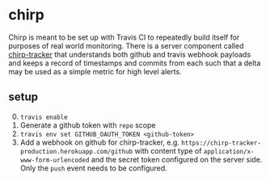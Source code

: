 # chirp

Chirp is meant to be set up with Travis CI to repeatedly build itself for purposes of real world monitoring.  There is a
server component called [chirp-tracker](https://github.com/travis-infrastructure/chirp-tracker) that understands both
github and travis webhook payloads and keeps a record of timestamps and commits from each such that a delta may be used
as a simple metric for high level alerts.

## setup

0. `travis enable`
0. Generate a github token with `repo` scope
0. `travis env set GITHUB_OAUTH_TOKEN <github-token>`
0. Add a webhook on github for chirp-tracker, e.g. `https://chirp-tracker-production.herokuapp.com/github` with content
   type of `application/x-www-form-urlencoded` and the secret token configured on the server side.  Only the `push`
event needs to be configured.
